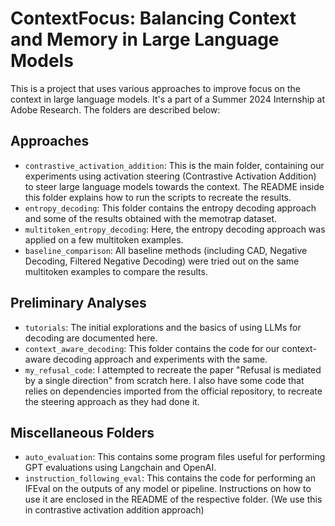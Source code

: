 # ContextFocus: Balancing Context and Memory in Large Language Models

This is a project that uses various approaches to improve focus on the context in large language models. It's a part of a Summer 2024 Internship at Adobe Research. The folders are described below:

## Approaches
- `contrastive_activation_addition`: This is the main folder, containing our experiments using activation steering (Contrastive Activation Addition) to steer large language models towards the context. The README inside this folder explains how to run the scripts to recreate the results.
- `entropy_decoding`: This folder contains the entropy decoding approach and some of the results obtained with the memotrap dataset.
- `multitoken_entropy_decoding`: Here, the entropy decoding approach was applied on a few multitoken examples.
- `baseline_comparison`: All baseline methods (including CAD, Negative Decoding, Filtered Negative Decoding) were tried out on the same multitoken examples to compare the results.

## Preliminary Analyses
- `tutorials`: The initial explorations and the basics of using LLMs for decoding are documented here.
- `context_aware_decoding`: This folder contains the code for our context-aware decoding approach and experiments with the same.
- `my_refusal_code`: I attempted to recreate the paper "Refusal is mediated by a single direction" from scratch here. I also have some code that relies on dependencies imported from the official repository, to recreate the steering approach as they had done it. 

## Miscellaneous Folders
- `auto_evaluation`: This contains some program files useful for performing GPT evaluations using Langchain and OpenAI.
- `instruction_following_eval`: This contains the code for performing an IFEval on the outputs of any model or pipeline. Instructions on how to use it are enclosed in the README of the respective folder. (We use this in contrastive activation addition approach)
